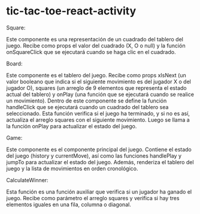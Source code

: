 # tic-tac-toe-react-activity
Square: 

Este componente es una representación de un cuadrado del tablero del juego. Recibe como props el valor del cuadrado (X, O o null) y la función onSquareClick que se ejecutará cuando se haga clic en el cuadrado.

Board: 

Este componente es el tablero del juego. Recibe como props xIsNext (un valor booleano que indica si el siguiente movimiento es del jugador X o del jugador O), squares (un arreglo de 9 elementos que representa el estado actual del tablero) y onPlay (una función que se ejecutará cuando se realice un movimiento). Dentro de este componente se define la función handleClick que se ejecutará cuando un cuadrado del tablero sea seleccionado. Esta función verifica si el juego ha terminado, y si no es así, actualiza el arreglo squares con el siguiente movimiento. Luego se llama a la función onPlay para actualizar el estado del juego.

Game: 

Este componente es el componente principal del juego. Contiene el estado del juego (history y currentMove), así como las funciones handlePlay y jumpTo para actualizar el estado del juego. Además, renderiza el tablero del juego y la lista de movimientos en orden cronológico.

CalculateWinner: 

Esta función es una función auxiliar que verifica si un jugador ha ganado el juego. Recibe como parámetro el arreglo squares y verifica si hay tres elementos iguales en una fila, columna o diagonal.
